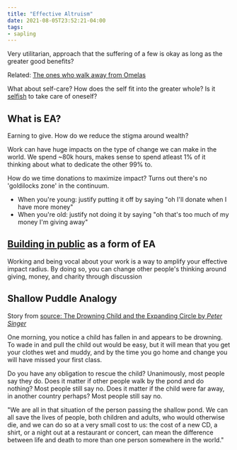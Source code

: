 ```yaml
---
title: "Effective Altruism"
date: 2021-08-05T23:52:21-04:00
tags:
- sapling
---
```


Very utilitarian, approach that the suffering of a few is okay as long as the greater good benefits?

Related: [The ones who walk away from Omelas](thoughts/The%20ones%20who%20walk%20away%20from%20Omelas.md)

What about self-care? How does the self fit into the greater whole? Is it [selfish](thoughts/selfish.md) to take care of oneself?

## What is EA?
Earning to give. How do we reduce the stigma around wealth?

Work can have huge impacts on the type of change we can make in the world. We spend ~80k hours, makes sense to spend atleast 1% of it thinking about what to dedicate the other 99% to.

How do we time donations to maximize impact? Turns out there's no 'goldilocks zone' in the continuum.
* When you're young: justify putting it off by saying "oh I'll donate when I have more money"
* When you're old: justify not doing it by saying "oh that's too much of my money I'm giving away"

## [Building in public](thoughts/building%20in%20public.md) as a form of EA
Working and being vocal about your work is a way to amplify your effective impact radius. By doing so, you can change other people's thinking around giving, money, and charity through discussion

## Shallow Puddle Analogy
Story from [source: The Drowning Child and the Expanding Circle by *Peter Singer*](https://forum.effectivealtruism.org/posts/SwG8Tj9RkG8DzpM4f/the-drowning-child-and-the-expanding-circle)

One morning, you notice a child has fallen in and appears to be drowning. To wade in and pull the child out would be easy, but it will mean that you get your clothes wet and muddy, and by the time you go home and change you will have missed your first class.

Do you have any obligation to rescue the child? Unanimously, most people say they do. Does it matter if other people walk by the pond and do nothing? Most people still say no. Does it matter if the child were far away, in another country perhaps? Most people still say no.

"We are all in that situation of the person passing the shallow pond. We can all save the lives of people, both children and adults, who would otherwise die, and we can do so at a very small cost to us: the cost of a new CD, a shirt, or a night out at a restaurant or concert, can mean the difference between life and death to more than one person somewhere in the world."